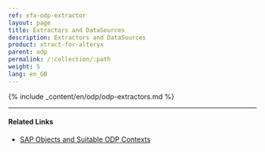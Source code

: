 ```yaml
---
ref: xfa-odp-extractor
layout: page
title: Extractors and DataSources
description: Extractors and DataSources
product: xtract-for-alteryx
parent: odp
permalink: /:collection/:path
weight: 5
lang: en_GB
---
```

{% include _content/en/odp/odp-extractors.md %} 

****
#### Related Links
- [SAP Objects and Suitable ODP Contexts](../odp/#about-xtract-odp)
